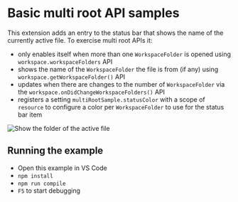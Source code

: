 # Basic multi root API samples

This extension adds an entry to the status bar that shows the name of the currently active file. To exercise multi root APIs it:

- only enables itself when more than one `WorkspaceFolder` is opened using `workspace.workspaceFolders` API
- shows the name of the `WorkspaceFolder` the file is from (if any) using `workspace.getWorkspaceFolder()` API
- updates when there are changes to the number of `WorkspaceFolder` via the `workspace.onDidChangeWorkspaceFolders()` API
- registers a setting `multiRootSample.statusColor` with a scope of `resource` to configure a color per `WorkspaceFolder` to use for the status bar item

![Show the folder of the active file](https://raw.githubusercontent.com/Microsoft/vscode-extension-samples/main/basic-multi-root-sample/preview.gif)

## Running the example

- Open this example in VS Code
- `npm install`
- `npm run compile`
- `F5` to start debugging
